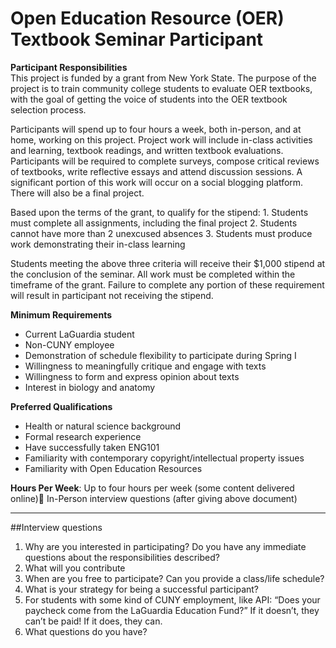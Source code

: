 # Open Education Resource (OER) Textbook Seminar Participant

**Participant Responsibilities**  
This project is funded by a grant from New York State. The purpose of the project is to train community college students to evaluate OER textbooks, with the goal of getting the voice of students into the OER textbook selection process.

Participants will spend up to four hours a week, both in-person, and at home, working on this project. Project work will include in-class activities and learning, textbook readings, and written textbook evaluations. Participants will be required to complete surveys, compose critical reviews of textbooks, write reflective essays and attend discussion sessions. A significant portion of this work will occur on a social blogging platform. There will also be a final project. 

Based upon the terms of the grant, to qualify for the stipend:
	1. Students must complete all assignments, including the final project
	2. Students cannot have more than 2 unexcused absences
	3. Students must produce work demonstrating their in-class learning

Students meeting the above three criteria will receive their $1,000 stipend at the conclusion of the seminar. All work must be completed within the timeframe of the grant. Failure to complete any portion of these requirement will result in participant not receiving the stipend.

**Minimum Requirements**  
* Current LaGuardia student
* Non-CUNY employee
* Demonstration of schedule flexibility to participate during Spring I
* Willingness to meaningfully critique and engage with texts
* Willingness to form and express opinion about texts
* Interest in biology and anatomy

**Preferred Qualifications** 
* Health or natural science background
* Formal research experience
* Have successfully taken ENG101
* Familiarity with contemporary copyright/intellectual property issues
* Familiarity with Open Education Resources

**Hours Per Week**: Up to four hours per week (some content delivered online)
In-Person interview questions (after giving above document)

---

##Interview questions

1. Why are you interested in participating? Do you have any immediate questions about the responsibilities described?
2. What will you contribute
3. When are you free to participate? Can you provide a class/life schedule?
4. What is your strategy for being a successful participant?
5. For students with some kind of CUNY employment, like API: “Does your paycheck come from the LaGuardia Education Fund?” If it doesn’t, they can’t be paid! If it does, they can.
6. What questions do you have?
